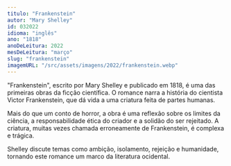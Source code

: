 ```yaml
---
titulo: "Frankenstein"
autor: "Mary Shelley"
id: 032022
idioma: "inglês"
ano: "1818"
anoDeLeitura: 2022
mesDeLeitura: "março"
slug: "frankenstein"
imagemURL: "/src/assets/imagens/2022/frankenstein.webp"
---
```


"Frankenstein", escrito por Mary Shelley e publicado em 1818, é uma das primeiras obras da ficção científica. O romance narra a história do cientista Victor Frankenstein, que dá vida a uma criatura feita de partes humanas.

Mais do que um conto de horror, a obra é uma reflexão sobre os limites da ciência, a responsabilidade ética do criador e a solidão do ser rejeitado. A criatura, muitas vezes chamada erroneamente de Frankenstein, é complexa e trágica.

Shelley discute temas como ambição, isolamento, rejeição e humanidade, tornando este romance um marco da literatura ocidental.
